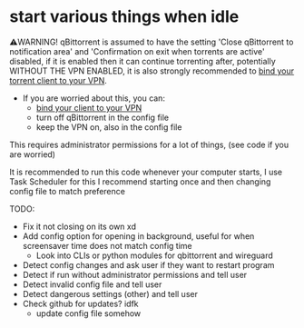 # start various things when idle

⚠️WARNING! qBittorrent is assumed to have the setting 'Close qBittorrent to notification area' and 'Confirmation on exit when torrents are active' disabled, if it is enabled then it can continue torrenting after, potentially WITHOUT THE VPN ENABLED, it is also strongly recommended to [bind your torrent client to your VPN](https://redd.it/ssy8vv).
- If you are worried about this, you can:
  - [bind your client to your VPN](https://redd.it/ssy8vv) 
  - turn off qBittorrent in the config file
  - keep the VPN on, also in the config file

This requires administrator permissions for a lot of things, (see code if you are worried) 

It is recommended to run this code whenever your computer starts, I use Task Scheduler for this
I recommend starting once and then changing config file to match preference

TODO:
- Fix it not closing on its own xd
- Add config option for opening in background, useful for when screensaver time does not match config time
  - Look into CLIs or python modules for qbittorrent and wireguard
- Detect config changes and ask user if they want to restart program
- Detect if run without administrator permissions and tell user
- Detect invalid config file and tell user
- Detect dangerous settings (other) and tell user
- Check github for updates? idfk
  - update config file somehow
